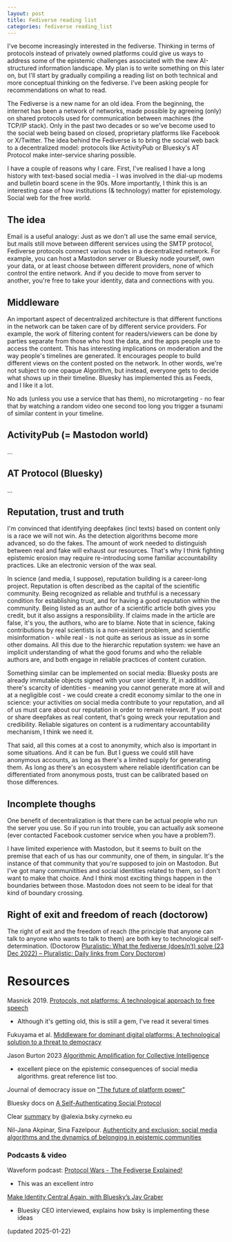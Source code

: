 ```yaml
---
layout: post
title: Fediverse reading list
categories: fediverse reading_list
---
```


I've become increasingly interested in the fediverse. Thinking in terms of protocols instead of privately owned platforms could give us ways to address some of the epistemic challenges associated with the new AI-structured information landscape. My plan is to write something on this later on, but I'll start by gradually compiling a reading list on both technical and more conceptual thinking on the fediverse. I've been asking people for recommendations on what to read.

The Fediverse is a new name for an old idea. From the beginning, the internet has been a network of networks, made possible by agreeing (only) on shared protocols used for communication between machines (the TCP/IP stack). Only in the past two decades or so we've become used to the social web being based on closed, proprietary platforms like Facebook or X/Twitter. The idea behind the Fediverse is to bring the social web back to a decentralized model: protocols like ActivityPub or Bluesky's AT Protocol make inter-service sharing possible.

<!--more-->

I have a couple of reasons why I care. First, I've realised I have a long history with text-based social media - I was involved in the dial-up modems and bulletin board scene in the 90s. More importantly, I think this is an interesting case of how institutions (& technology) matter for epistemology. Social web for the free world.

## The idea

Email is a useful analogy: Just as we don't all use the same email service, but mails still move between different services using the SMTP protocol, Fediverse protocols connect various nodes in a decentralized network. For example, you can host a Mastodon server or Bluesky node yourself, own your data, or at least choose between different providers, none of which control the entire network. And if you decide to move from server to another, you're free to take your identity, data and connections with you. 

## Middleware

An important aspect of decentralized architecture is that different functions in the network can be taken care of by different service providers. For example, the work of filtering content for readers/viewers can be done by parties separate from those who host the data, and the apps people use to access the content. This has interesting implications on moderation and the way people's timelines are generated. It encourages people to build different views on the content posted on the network. In other words, we're not subject to one opaque Algorithm, but instead, everyone gets to decide what shows up in their timeline. Bluesky has implemented this as Feeds, and I like it a lot. 

No ads (unless you use a service that has them), no microtargeting - no fear that by watching a random video one second too long you trigger a tsunami of similar content in your timeline. 

## ActivityPub (= Mastodon world)

...

## AT Protocol (Bluesky)

...

## Reputation, trust and truth

I'm convinced that identifying deepfakes (incl texts) based on content only is a race we will not win. As the detection algorithms become more advanced, so do the fakes. The amount of work needed to distinguish between real and fake will exhaust our resources. That's why I think fighting epistemic erosion may require re-introducing some familiar accountability practices. Like an electronic version of the wax seal. 

In science (and media, I suppose), reputation building is a career-long project. Reputation is often described as the capital of the scientific community. Being recognized as reliable and truthful is a necessary condition for establishing trust, and for having a good reputation within the community. Being listed as an author of a scientific article both gives you credit, but it also assigns a responsibility. If claims made in the article are false, it's you, the authors, who are to blame. Note that in science, faking contributions by real scientists is a non-existent problem, and scientific misinformation - while real - is not quite as serious as issue as in some other domains. All this due to the hierarchic reputation system: we have an implicit understanding of what the good forums and who the reliable authors are, and both engage in reliable practices of content curation.

Something similar can be implemented on social media: Bluesky posts are already immutable objects signed with your user identity. If, in addition, there's scarcity of identities - meaning you cannot generate more at will and at a negligible cost - we could create a credit economy similar to the one in science: your activities on social media contribute to your reputation, and all of us must care about our reputation in order to remain relevant. If you post or share deepfakes as real content, that's going wreck your reputation and credibility. Reliable sigatures on content is a rudimentary accountability mechanism, I think we need it.

That said, all this comes at a cost to anonymity, which also is important in some situations. And it can be fun. But I guess we could still have anonymous accounts, as long as there's a limited supply for generating them. As long as there's an ecosystem where reliable identification can be differentiated from anonymous posts, trust can be calibrated based on those differences.


## Incomplete thoughs

One benefit of decentralization is that there can be actual people who run the server you use. So if you run into trouble, you can actually ask someone (ever contacted Facebook customer service when you have a problem?). 

I have limited experience with Mastodon, but it seems to built on the premise that each of us has our community, one of them, in singular. It's the instance of that community that you're supposed to join on Mastodon. But I've got many communitities and social identities related to them, so I don't want to make that choice. And I think most exciting things happen in the boundaries between those. Mastodon does not seem to be ideal for that kind of boundary crossing.


## Right of exit and freedom of reach (doctorow)

The right of exit and the freedom of reach (the principle that anyone can talk to anyone who wants to talk to them) are both key to technological self-determination. (Doctorow [Pluralistic: What the fediverse \(does/n’t\) solve \(23 Dec 2022\) – Pluralistic: Daily links from Cory Doctorow](https://pluralistic.net/2022/12/23/semipermeable-membranes/#free-as-in-puppies))


# Resources 

Masnick 2019. [Protocols, not platforms: A technological approach to free speech](https://knightcolumbia.org/content/protocols-not-platforms-a-technological-approach-to-free-speech)
* Although it's getting old, this is still a gem, I've read it several times

Fukuyama et al. [Middleware for dominant digital platforms: A technological solution to a threat to democracy](https://fsi-live.s3.us-west-1.amazonaws.com/s3fs-public/cpc-middleware_ff_v2.pdf)

Jason Burton 2023 [Algorithmic Amplification for Collective Intelligence](https://knightcolumbia.org/content/algorithmic-amplification-for-collective-intelligence)
* excellent piece on the epistemic consequences of social media algorithms. great reference list too.

Journal of democracy issue on ["The future of platform power"](https://www.journalofdemocracy.org/issue/july-2021/)

Bluesky docs on [A Self-Authenticating Social Protocol](https://bsky.social/about/blog/3-6-2022-a-self-authenticating-social-protocol)

Clear [summary](https://whtwnd.com/alexia.bsky.cyrneko.eu/3l727v7zlis2i) by @alexia.bsky.cyrneko.eu

Nil-Jana Akpinar, Sina Fazelpour. [Authenticity and exclusion: social media algorithms and the dynamics of belonging in epistemic communities](https://arxiv.org/abs/2407.08552)



### Podcasts & video

Waveform podcast: [Protocol Wars - The Fediverse Explained!](https://www.youtube.com/watch?v=-R9CWq5CBlk)
* This was an excellent intro

[Make Identity Central Again, with Bluesky’s Jay Graber](https://flipboard.video/w/ophhJTECuL7fcBNbUitV3q?start=34s)
* Bluesky CEO interviewed, explains how bsky is implementing these ideas


(updated 2025-01-22)